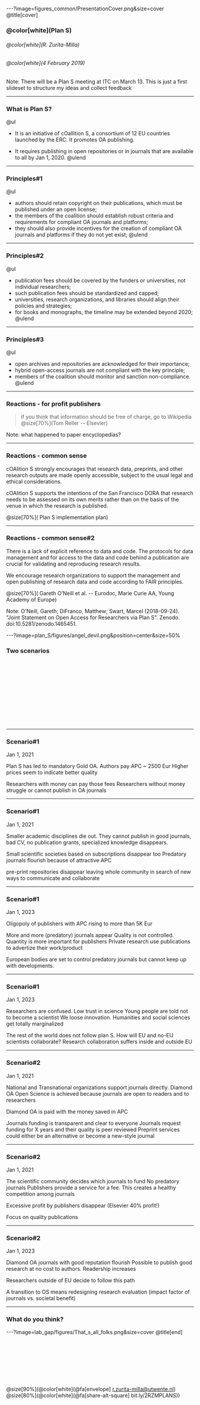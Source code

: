 ---?image=figures_common/PresentationCover.png&size=cover
@title[cover]
### @color[white](Plan S)
###### @color[white](R. Zurita-Milla)
###### @color[white](4 February 2019)

Note: There will be a Plan S meeting at ITC on March 13. This is just a first slideset to structure my ideas and collect feedback

---
### What is Plan S?
@ul
- It is an initiative of cOallition S, a consortium of 12 EU countries launched by the ERC. It promotes OA publishing.

- It requires publishing in open repositories or in journals that are available to all by Jan 1, 2020.
@ulend

---
### Principles#1 
@ul
- authors should retain copyright on their publications, which must be published under an open license;
- the members of the coalition should establish robust criteria and requirements for compliant OA journals and platforms;
- they should also provide incentives for the creation of compliant OA journals and platforms if they do not yet exist;
@ulend 

---
### Principles#2 
@ul
- publication fees should be covered by the funders or universities, not individual researchers;
- such publication fees should be standardized and capped;
- universities, research organizations, and libraries should align their policies and strategies;
- for books and monographs, the timeline may be extended beyond 2020;
@ulend 

---
### Principles#3 
@ul 
- open archives and repositories are acknowledged for their importance;
- hybrid open-access journals are not compliant with the key principle;
- members of the coalition should monitor and sanction non-compliance.
@ulend 


---
### Reactions - for profit publishers
> if you think that information should be free of charge, go to Wikipedia <br>
> @size[70%](Tom Reller -- Elsevier)

Note: what happened to  paper encyclopedias? 

---
### Reactions - common sense 
cOAlition S strongly encourages that research data, preprints, and other research 
outputs are made openly accessible, subject to the usual legal and ethical 
considerations. 

cOAlition S supports the intentions of the San Francisco DORA that research needs to be  assessed on its own merits rather than on the basis of the venue in which the research is published.

@size[70%]( Plan S implementation plan)

---
### Reactions - common sense#2
There is a lack of explicit reference to data and code. The protocols for data management and for access to the data and code behind a publication are crucial for validating and reproducing research results. 

We encourage research organizations to support the management and open publishing of research data and code according to FAIR principles.

@size[70%]( Gareth O’Neill et al. -- Eurodoc, Marie Curie AA, Young Academy of Europe)

Note: O'Neill, Gareth; DiFranco, Matthew; Swart, Marcel (2018-09-24). "Joint Statement on Open Access for Researchers via Plan S". Zenodo. doi:10.5281/zenodo.1465451.

---?image=plan_S/figures/angel_devil.png&position=center&size=50%  
### Two scenarios
<br><br><br><br><br>
<br><br><br><br><br>

---
### Scenario#1
Jan 1, 2021

Plan S has led to mandatory Gold OA. 
Authors pay APC ~ 2500 Eur
Higher prices seem to indicate better quality

Researchers with money can pay those fees
Researchers without money struggle or cannot publish in OA journals

---
### Scenario#1
Jan 1, 2021

Smaller academic disciplines die out. They cannot publish in good journals, bad CV, no publication grants, specialized knowledge disappears.

Small scientific societies based on subscriptions disappear too
Predatory journals flourish because of attractive APC

pre-print repositories disappear leaving whole community in search of new ways to communicate and collaborate

---
### Scenario#1
Jan 1, 2023

Oligopoly of publishers with APC rising to more than 5K Eur

More and more (predatory) journals appear
Quality is not controlled. Quantity is more important for publishers
Private research use publications to advertize their work/product

European bodies are set to control predatory journals but cannot keep up with developments.

---
### Scenario#1
Jan 1, 2023

Researchers are confused. Low trust in science
Young people are told not to become a scientist
We loose innovation. 
Humanities and social sciences get totally marginalized

The rest of the world does not follow plan S. How will EU and no-EU scientists collaborate? Research collaboration suffers inside and outside EU


---
### Scenario#2
Jan 1, 2021

National and Transnational organizations support journals directly. Diamond OA 
Open Science is achieved because journals are open to readers and to researchers 

Diamond OA is paid with the money saved in APC

Journals funding is transparent and clear to everyone
Journals request funding for X years and their quality is peer reviewed 
Preprint services could either be an alternative or become a new-style journal 


---
### Scenario#2
Jan 1, 2021

The scientific community decides which journals to fund
No predatory journals
Publishers provide a service for a fee.
This creates a healthy competition among journals

Excessive profit by publishers disappear (Elsevier 40% profit!)

Focus on quality publications

---
### Scenario#2
Jan 1, 2023

Diamond OA journals with good reputation flourish
Possible to publish good research at no cost to authors. 
Readership increases

Researchers outside of EU decide to follow this path

A transition to OS means redesigning research evaluation 
(impact factor of journals vs. societal benefit)


---
### What do you think?



---?image=lab_gap/figures/That_s_all_folks.png&size=cover
@title[end]
<br><br>
<br><br>
<br><br>
<br><br>
<br>
@size[90%](@color[white](@fa[envelope] r.zurita-milla@utwente.nl)
<br>
@size[80%](@color[white](@fa[share-alt-square] bit.ly/2RZMPLANS))
